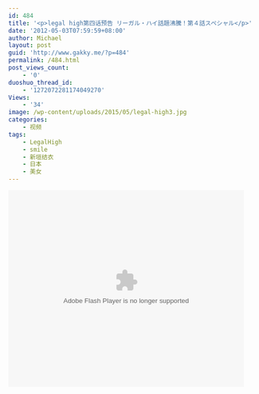 ```yaml
---
id: 484
title: '<p>legal high第四话预告 リーガル・ハイ話題沸騰！第４話スペシャル</p>'
date: '2012-05-03T07:59:59+08:00'
author: Michael
layout: post
guid: 'http://www.gakky.me/?p=484'
permalink: /484.html
post_views_count:
    - '0'
duoshuo_thread_id:
    - '1272072281174049270'
Views:
    - '34'
image: /wp-content/uploads/2015/05/legal-high3.jpg
categories:
    - 视频
tags:
    - LegalHigh
    - smile
    - 新垣结衣
    - 日本
    - 美女
---
```


<object height="394" width="473"><param name="allowscriptaccess" value="sameDomain"></param><param name="wmode" value="transparent"></param><param name="movie" value="http://player.youku.com/player.php/sid/97578019/v.swf"></param><param name="allowfullscreen" value="true"></param><embed allowfullscreen="true" allowscriptaccess="sameDomain" height="394" src="http://player.youku.com/player.php/sid/97578019/v.swf" type="application/x-shockwave-flash" width="473" wmode="transparent"></embed></object>
